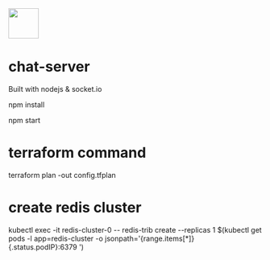 <img src="https://wakuuenterprises.com/wp-content/uploads/2023/11/mail.jpeg" height="60" width="60" >

# chat-server
Built with nodejs &amp; socket.io

 npm install
 
 npm start

# terraform command
 terraform plan -out config.tfplan

# create redis cluster
 kubectl exec -it redis-cluster-0 -- redis-trib create --replicas 1 $(kubectl get pods -l app=redis-cluster -o jsonpath='{range.items[*]}{.status.podIP}:6379 ')
